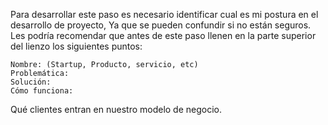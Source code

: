 Para desarrollar este paso es necesario identificar cual es mi postura en el desarrollo de proyecto, Ya que se pueden confundir si no están seguros. Les podría recomendar que antes de este paso llenen en la parte superior del lienzo los siguientes puntos:
~~~
Nombre: (Startup, Producto, servicio, etc)
Problemática:
Solución:
Cómo funciona:
~~~

Qué clientes entran en nuestro modelo de negocio.